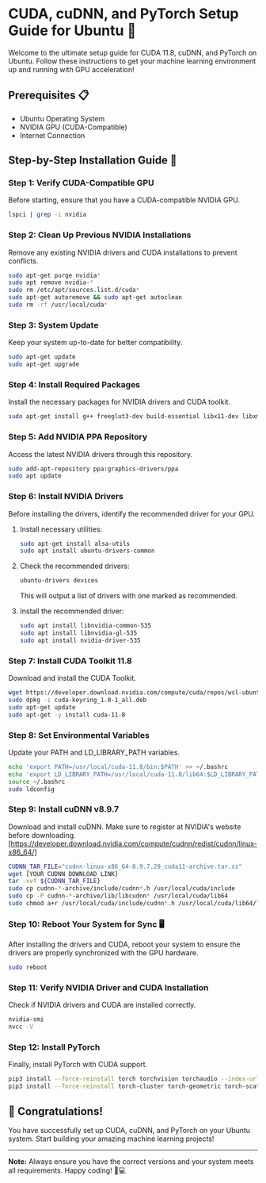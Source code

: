 # CUDA, cuDNN, and PyTorch Setup Guide for Ubuntu 🐧

Welcome to the ultimate setup guide for CUDA 11.8, cuDNN, and PyTorch on Ubuntu. Follow these instructions to get your machine learning environment up and running with GPU acceleration!

## Prerequisites 📋

- Ubuntu Operating System
- NVIDIA GPU (CUDA-Compatible)
- Internet Connection

## Step-by-Step Installation Guide 🚀

### Step 1: Verify CUDA-Compatible GPU

Before starting, ensure that you have a CUDA-compatible NVIDIA GPU.

```bash
lspci | grep -i nvidia
```

### Step 2: Clean Up Previous NVIDIA Installations

Remove any existing NVIDIA drivers and CUDA installations to prevent conflicts.

```bash
sudo apt-get purge nvidia*
sudo apt remove nvidia-*
sudo rm /etc/apt/sources.list.d/cuda*
sudo apt-get autoremove && sudo apt-get autoclean
sudo rm -rf /usr/local/cuda*
```

### Step 3: System Update

Keep your system up-to-date for better compatibility.

```bash
sudo apt-get update
sudo apt-get upgrade
```

### Step 4: Install Required Packages

Install the necessary packages for NVIDIA drivers and CUDA toolkit.

```bash
sudo apt-get install g++ freeglut3-dev build-essential libx11-dev libxmu-dev libxi-dev libglu1-mesa libglu1-mesa-dev
```

### Step 5: Add NVIDIA PPA Repository

Access the latest NVIDIA drivers through this repository.

```bash
sudo add-apt-repository ppa:graphics-drivers/ppa
sudo apt update
```

### Step 6: Install NVIDIA Drivers

Before installing the drivers, identify the recommended driver for your GPU.

1. Install necessary utilities:

    ```bash
    sudo apt-get install alsa-utils
    sudo apt install ubuntu-drivers-common
    ```
2. Check the recommended drivers:
  
    ```bash
    ubuntu-drivers devices
    ```
    This will output a list of drivers with one marked as recommended.

3. Install the recommended driver:

    ```bash
    sudo apt install libnvidia-common-535
    sudo apt install libnvidia-gl-535
    sudo apt install nvidia-driver-535
    ```

### Step 7: Install CUDA Toolkit 11.8

Download and install the CUDA Toolkit.

```bash
wget https://developer.download.nvidia.com/compute/cuda/repos/wsl-ubuntu/x86_64/cuda-keyring_1.0-1_all.deb
sudo dpkg -i cuda-keyring_1.0-1_all.deb
sudo apt-get update
sudo apt-get -y install cuda-11-8
```

### Step 8: Set Environmental Variables

Update your PATH and LD_LIBRARY_PATH variables.

```bash
echo 'export PATH=/usr/local/cuda-11.8/bin:$PATH' >> ~/.bashrc
echo 'export LD_LIBRARY_PATH=/usr/local/cuda-11.8/lib64:$LD_LIBRARY_PATH' >> ~/.bashrc
source ~/.bashrc
sudo ldconfig
```

### Step 9: Install cuDNN v8.9.7

Download and install cuDNN. Make sure to register at NVIDIA's website before downloading. [https://developer.download.nvidia.com/compute/cudnn/redist/cudnn/linux-x86_64/]

```bash
CUDNN_TAR_FILE="cudnn-linux-x86_64-8.9.7.29_cuda11-archive.tar.xz"
wget [YOUR CUDNN DOWNLOAD LINK]
tar -xvf ${CUDNN_TAR_FILE}
sudo cp cudnn-*-archive/include/cudnn*.h /usr/local/cuda/include
sudo cp -P cudnn-*-archive/lib/libcudnn* /usr/local/cuda/lib64
sudo chmod a+r /usr/local/cuda/include/cudnn*.h /usr/local/cuda/lib64/libcudnn*
```

### Step 10: Reboot Your System for Sync 🖥️

After installing the drivers and CUDA, reboot your system to ensure the drivers are properly synchronized with the GPU hardware.

```bash
sudo reboot
```

### Step 11: Verify NVIDIA Driver and CUDA Installation

Check if NVIDIA drivers and CUDA are installed correctly.

```bash
nvidia-smi
nvcc -V
```

### Step 12: Install PyTorch

Finally, install PyTorch with CUDA support.

```bash
pip3 install --force-reinstall torch torchvision torchaudio --index-url https://download.pytorch.org/whl/cu118
pip3 install --force-reinstall torch-cluster torch-geometric torch-scatter torch-sparse torch-spline-conv -f https://data.pyg.org/whl/torch-1.x.x+cu118.html
```

## 🎉 Congratulations!

You have successfully set up CUDA, cuDNN, and PyTorch on your Ubuntu system. Start building your amazing machine learning projects!

---

**Note:** Always ensure you have the correct versions and your system meets all requirements. Happy coding! 🚀💻
